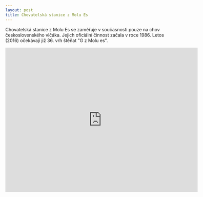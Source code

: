 ```yaml
---
layout: post
title: Chovatelská stanice z Molu Es
---
```


Chovatelská stanice z Molu Es se zaměřuje v současnosti pouze na chov československého vlčáka. Jejich oficiální činnost začala v roce 1986. Letos (2016) očekávají již 36. vrh štěňat "G z Molu es".

<iframe src="https://www.google.com/maps/embed?pb=!1m18!1m12!1m3!1d34394.225853060314!2d14.319072292562453!3d50.15428881825745!2m3!1f0!2f0!3f0!3m2!1i1024!2i768!4f13.1!3m3!1m2!1s0x470bc044114fe4c1%3A0xa8e32f737a547129!2zTmEgU2vDoWxlIDUwMCwgxIxlcm7DvSBWxa9sLCAyNTIgNjIgU3RhdGVuaWNl!5e0!3m2!1scs!2scz!4v1460389607423" width="600" height="450" frameborder="0" style="border:0" allowfullscreen></iframe>